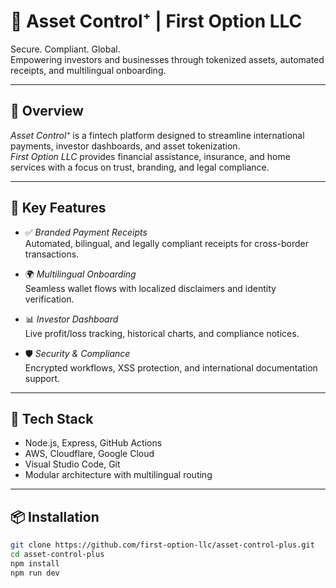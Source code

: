 # 💼 Asset Control⁺ | First Option LLC

Secure. Compliant. Global.  
Empowering investors and businesses through tokenized assets, automated receipts, and multilingual onboarding.

---

## 🚀 Overview

*Asset Control⁺* is a fintech platform designed to streamline international payments, investor dashboards, and asset tokenization.  
*First Option LLC* provides financial assistance, insurance, and home services with a focus on trust, branding, and legal compliance.

---

## 🔐 Key Features

- ✅ *Branded Payment Receipts*  
  Automated, bilingual, and legally compliant receipts for cross-border transactions.

- 🌍 *Multilingual Onboarding*  
  Seamless wallet flows with localized disclaimers and identity verification.

- 📊 *Investor Dashboard*  
  Live profit/loss tracking, historical charts, and compliance notices.

- 🛡 *Security & Compliance*  
  Encrypted workflows, XSS protection, and international documentation support.

---

## 🧰 Tech Stack

- Node.js, Express, GitHub Actions  
- AWS, Cloudflare, Google Cloud  
- Visual Studio Code, Git  
- Modular architecture with multilingual routing

---

## 📦 Installation

```bash
git clone https://github.com/first-option-llc/asset-control-plus.git
cd asset-control-plus
npm install
npm run dev
